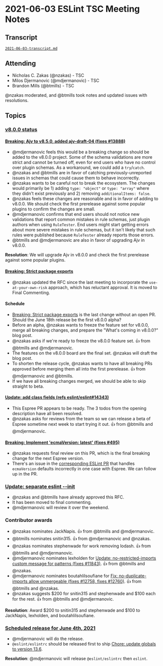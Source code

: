 # 2021-06-03 ESLint TSC Meeting Notes

## Transcript

[`2021-06-03-transcript.md`](2021-06-03-transcript.md)

## Attending

* Nicholas C. Zakas (@nzakas) - TSC
* Milos Djermanovic (@mdjermanovic) - TSC
* Brandon Mills (@btmills) - TSC

@nzakas moderated, and @btmills took notes and updated issues with resolutions.

## Topics

### [v8.0.0 status](https://github.com/eslint/eslint/projects/8)

#### [Breaking: Ajv to v8.5.0, added ajv-draft-04 (fixes #13888)](https://github.com/eslint/eslint/pull/13911)

* @mdjermanovic feels this would be a breaking change so should be added to the v8.0.0 project. Some of the schema validations are more strict and cannot be turned off, even for end users who have no control over plugin schemas. As a workaround, we could add a `try`/`catch`.
* @nzakas and @btmills are in favor of catching previously-unreported issues in schemas that could cause them to behave incorrectly.
* @nzakas wants to be careful not to break the ecosystem. The changes would primarily be 1) adding `type: "object"` or `type: "array"` where they didn't exist previously and 2) removing `additionalItems: false`.
* @nzakas feels these changes are reasonable and is in favor of adding to v8.0.0. We should check the first prerelease against some popular plugins to confirm the changes are small.
* @mdjermanovic confirms that end users should not notice new validations that report common mistakes in rule schemas, just plugin authors when using `RuleTester`. End users might start getting errors about more severe mistakes in rule schemas, but it isn't likely that such rules were published because `RuleTester` already reports those errors.
* @btmills and @mdjermanovic are also in favor of upgrading Ajv in v8.0.0.

**Resolution**: We will upgrade Ajv in v8.0.0 and check the first prerelease against some popular plugins.

#### [Breaking: Strict package exports](https://github.com/eslint/rfcs/pull/80)

* @nzakas updated the RFC since the last meeting to incorporate the `use-at-your-own-risk` approach, which has reluctant approval. It is moved to Final Commenting.

#### Schedule

* [Breaking: Strict package exports](https://github.com/eslint/rfcs/pull/80) is the last change without an open PR. Should the June 18th release be the first v8.0.0 alpha?
* Before an alpha, @nzakas wants to freeze the feature set for v8.0.0, merge all breaking changes, and prepare the "What's coming in v8.0.0?" blog post.
* @nzakas asks if we're ready to freeze the v8.0.0 feature set. :+1: from @btmills and @mdjermanovic.
* The features on the v8.0.0 board are the final set. @nzakas will draft the blog post.
* To shorten the release cycle, @nzakas wants to have all breaking PRs approved before merging them all into the first prerelease. :+1: from @mdjermanovic and @btmills.
* If we have all breaking changes merged, we should be able to skip straight to beta.

#### [Update: add class fields (refs eslint/eslint#14343)](https://github.com/eslint/espree/pull/486)

* This Espree PR appears to be ready. The 3 todos from the opening description have all been resolved.
* @nzakas asks for reviews from the team so we can release a beta of Espree sometime next week to start trying it out. :+1: from @btmills and @mdjermanovic.

#### [Breaking: Implement 'ecmaVersion: latest' (fixes #495)](https://github.com/eslint/espree/pull/499)

* @nzakas requests final review on this PR, which is the final breaking change for the next Espree version.
* There's an issue in the [corresponding ESLint PR](https://github.com/eslint/eslint/pull/14622#discussion_r641477654) that handles `ecmaVersion` defaults incorrectly in one case with Espree. We can follow up in the PR.

### [Update: separate eslint --init](https://github.com/eslint/rfcs/pull/79)

* @nzakas and @btmills have already approved this RFC.
* It has been moved to final commenting.
* @mdjermanovic will review it over the weekend.

### Contributor awards

* @nzakas nominates JackNapis. :+1: from @btmills and @mdjermanovic.
* @btmills nominates snitin315. :+1: from @mdjermanovic and @nzakas.
* @nzakas nominates stephenwade for work removing lodash. :+1: from @btmills and @mdjermanovic.
* @mdjermanovic nominates lexholden for [Update: no-restricted-imports custom message for patterns (fixes #11843)](https://github.com/eslint/eslint/pull/14580). :+1: from @btmills and @nzakas.
* @mdjermanovic nominates boutahlilsoufiane for [Fix: no-duplicate-imports allow unmergeable (fixes #12758, fixes #12760)](https://github.com/eslint/eslint/pull/14238). :+1: from @btmills and @nzakas.
* @nzakas suggests $200 for snitin315 and stephenwade and $100 each for the rest. :+1: from @btmills and @mdjermanovic.

**Resolution**: Award $200 to snitin315 and stephenwade and $100 to JackNapis, lexholden, and boutahlilsoufiane.

### [Scheduled release for June 4th, 2021](https://github.com/eslint/eslint/issues/14621)

* @mdjermanovic will do the release.
* `@eslint/eslintrc` should be released first to ship [Chore: update globals to version 13.6](https://github.com/eslint/eslintrc/pull/32).

**Resolution**: @mdjermanovic will release `@eslint/eslintrc` then `eslint`.
